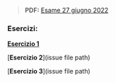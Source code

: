 > **PDF:** [Esame 27 giugno 2022](/Esami/2022/esameGiugno27_conSol.pdf)

### Esercizi:

[**Esercizio 1**](/../../issues/22)

[**Esercizio 2**](issue file path)

[**Esercizio 3**](issue file path)
